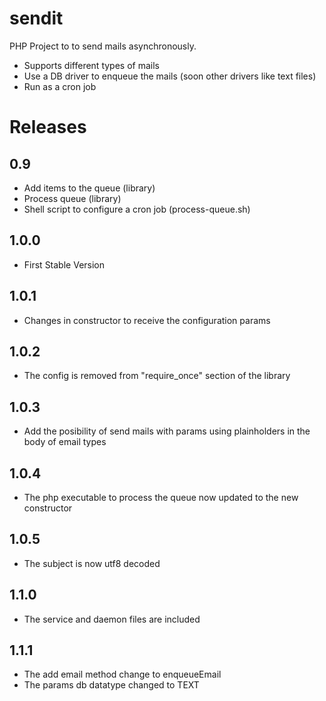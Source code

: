 sendit
======

PHP Project to to send mails asynchronously.

- Supports different types of mails
- Use a DB driver to enqueue the mails (soon other drivers like text files)
- Run as a cron job

Releases
========

0.9
---

- Add items to the queue (library)
- Process queue (library)
- Shell script to configure a cron job (process-queue.sh)

1.0.0
-----
- First Stable Version

1.0.1
-----
- Changes in constructor to receive the configuration params

1.0.2
-----
- The config is removed from "require_once" section of the library

1.0.3
-----
- Add the posibility of send mails with params using plainholders in the body of email types

1.0.4
-----
- The php executable to process the queue now updated to the new constructor

1.0.5
-----
- The subject is now utf8 decoded

1.1.0
-----
- The service and daemon files are included

1.1.1
-----
- The add email method change to enqueueEmail
- The params db datatype changed to TEXT
